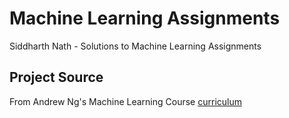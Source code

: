 # Machine Learning Assignments
Siddharth Nath - Solutions to Machine Learning Assignments

## Project Source
From Andrew Ng's Machine Learning Course [curriculum](https://www.coursera.org/learn/machine-learning)
